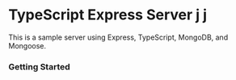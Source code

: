 # TypeScript Express Server j       j     
This is a sample server using Express, TypeScript, MongoDB, and Mongoose.

### Getting Started


